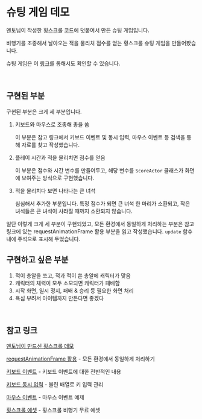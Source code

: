 # 슈팅 게임 데모

멘토님이 작성한 횡스크롤 코드에 덧붙여서 만든 슈팅 게임입니다.

비행기를 조종해서 날아오는 적을 물리처 점수를 얻는 횡스크롤 슈팅 게임을 만들어봤습니다.

슈팅 게임은 이 [링크](https://plutslet.pe.kr/shoot/)를 통해서도 확인할 수 있습니다.

<br>

## 구현된 부분

구현된 부분은 크게 세 부분입니다.

1. 키보드와 마우스로 조종해 총을 쏨

    이 부분은 참고 링크에서 키보드 이벤트 및 동시 입력, 마우스 이벤트 등 검색을 통해 자료를 찾고 작성했습니다.

2. 플레이 시간과 적을 물리치면 점수를 얻음

    이 부분은 점수와 시간 변수를 만들어두고, 해당 변수를 `ScoreActor` 클래스가 화면에 보여주는 방식으로 구현했습니다.

3. 적을 물리치다 보면 나타나는 큰 녀석

    심심해서 추가한 부분입니다. 특정 점수가 되면 큰 녀석 한 마리가 소환되고, 작은 녀석들은 큰 녀석이 사라질 때까지 소환되지 않습니다.

일단 이렇게 크게 세 부분이 구현되었고, 모든 환경에서 동일하게 처리하는 부분은 참고링크에 있는  requestAnimationFrame 활용 부분을 읽고 작성했습니다. `update` 함수 내에 주석으로 표시해 두었습니다.

## 구현하고 싶은 부분

1. 적이 총알을 쏘고, 적과 적이 쏜 총알에 캐릭터가 맞음
2. 캐릭터의 체력이 모두 소모되면 캐릭터가 패배함
3. 시작 화면, 일시 정지, 패배 & 승리 등 필요한 화면 처리
4. 욕심 부려서 아이템까지 만든다면 좋겠다

<br>

## 참고 링크

[멘토님이 만드신 횡스크롤 데모](https://www.maum.in/samples/scrolling/index.html)

[requestAnimationFrame 활용](https://velog.io/@younghwanjoe/requestAnimationFrame%EC%9D%84-%EC%82%AC%EC%9A%A9%ED%95%98%EC%97%AC-%EC%95%A0%EB%8B%88%EB%A9%94%EC%9D%B4%EC%85%98-%EA%B5%AC%ED%98%84%ED%95%98%EA%B8%B0-%EC%83%81) - 모든 환경에서 동일하게 처리하기

[키보드 이벤트](https://developer.mozilla.org/en-US/docs/Web/API/KeyboardEvent)  - 키보드 이벤트에 대한 전반적인 내용

[키보드 동시 입력](https://donggov.tistory.com/184) - 불린 배열로 키 입력 관리

[마우스 이벤트](https://hianna.tistory.com/492) - 마우스 이벤트 예제

[횡스크롤 에셋](https://opengameart.org/content/free-plane-sprite) - 횡스크롤 비행기 무료 에셋
